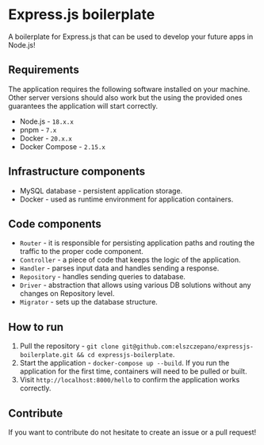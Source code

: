 # Express.js boilerplate

A boilerplate for Express.js that can be used to develop your future apps in Node.js!

## Requirements

The application requires the following software installed on your machine. Other server versions should also work but the using the provided ones guarantees the application will start correctly.

- Node.js - `18.x.x`
- pnpm - `7.x`
- Docker - `20.x.x`
- Docker Compose - `2.15.x`

## Infrastructure components

- MySQL database - persistent application storage.
- Docker - used as runtime environment for application containers.

## Code components

- `Router` - it is responsible for persisting application paths and routing the traffic to the proper code component.
- `Controller` - a piece of code that keeps the logic of the application.
- `Handler` - parses input data and handles sending a response.
- `Repository` - handles sending queries to database.
- `Driver` - abstraction that allows using various DB solutions without any changes on Repository level.
- `Migrator` - sets up the database structure.

## How to run

1. Pull the repository - `git clone git@github.com:elszczepano/expressjs-boilerplate.git && cd expressjs-boilerplate`.
2. Start the application - `docker-compose up --build`. If you run the application for the first time, containers will need to be pulled or built.
3. Visit `http://localhost:8000/hello` to confirm the application works correctly.

## Contribute

If you want to contribute do not hesitate to create an issue or a pull request!
